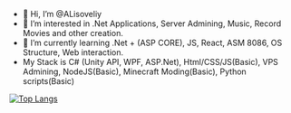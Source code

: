 - 👋 Hi, I’m @ALisoveliy
- 👀 I’m interested in .Net Applications, Server Admining, Music, Record Movies and other creation.
- 🌱 I’m currently learning .Net + (ASP CORE), JS, React, ASM 8086, OS Structure, Web interaction.
- My Stack is C# (Unity API, WPF, ASP.Net), Html/CSS/JS(Basic), VPS Admining, NodeJS(Basic), Minecraft Moding(Basic), Python scripts(Basic)

[![Top Langs](https://github-readme-stats-git-masterrstaa-rickstaa.vercel.app/api/top-langs/?username=lisoveliy)](https://github.com/anuraghazra/github-readme-stats)
<!---
AtmelGenious/AtmelGenious is a ✨ special ✨ repository because its `README.md` (this file) appears on your GitHub profile.
You can click the Preview link to take a look at your changes.
--->
